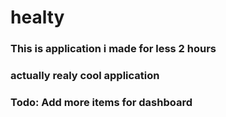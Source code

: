 # healty

### This is application i made for less 2 hours
### actually realy cool application
### Todo: Add more items for dashboard
